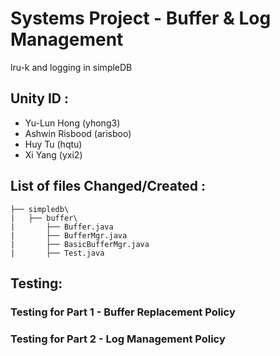 # Systems Project - Buffer & Log Management
lru-k and logging in simpleDB

## Unity ID :

+ Yu-Lun Hong (yhong3)
+ Ashwin Risbood (arisboo)
+ Huy Tu (hqtu)
+ Xi Yang (yxi2)

## List of files Changed/Created :

```
├── simpledb\
|   ├── buffer\ 
|       ├── Buffer.java
|       ├── BufferMgr.java
|       ├── BasicBufferMgr.java
|       ├── Test.java
```

## Testing: 
### Testing for Part 1 - Buffer Replacement Policy

### Testing for Part 2 - Log Management Policy

